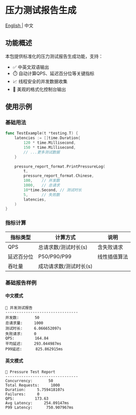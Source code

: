 # 压力测试报告生成

<p>
   <a href="README.md"> English <a/>| 中文
</p>

## 功能概述
本包提供标准化的压力测试报告生成功能，支持：

- ✅ 中英文双语输出
- ⏱️ 自动计算QPS、延迟百分位等关键指标
- 📈 线程安全的并发数据收集
- 🎨 美观的格式化控制台输出


## 使用示例
### 基础用法
```go
func TestExample(t *testing.T) {
    latencies := []time.Duration{
        120 * time.Millisecond,
        150 * time.Millisecond,
        // ...更多测试数据 
    }
    
    pressure_report_format.PrintPressureLog(
        t,
        pressure_report_format.Chinese,
        100,    // 并发数 
        1000,   // 总请求 
        10*time.Second, // 测试时长 
        5,      // 失败数 
        latencies,
    )
}
```

### 指标计算
| 指标类型       | 计算方式                  | 说明     |
|----------------|--------------------------|--------|
| QPS            | 总请求数/测试时长(s)      | 含失败请求  |
| 延迟百分位      | P50/P90/P99              | 线性插值算法 |
| 吞吐量         | 成功请求数/测试时长(s)    |        |

### 基础报告样例

#### 中文模式

```plaintext
🚀 并发测试报告 
-------------------------------- 
并发数:       50 
总请求量:     1000 
测试时长:     6.066652097s 
失败请求:     0 
QPS:         164.84 
平均延迟:     293.044987ms 
P99延迟:      825.862915ms
```

#### 英文模式
```plaintext
🚀 Pressure Test Report 
-------------------------------- 
Concurrency:       50 
Total Requests:     1000 
Duration:     5.759418107s 
Failures:     0 
QPS:         173.63 
Avg Latency:     254.09147ms 
P99 Latency:      750.907967ms
```
